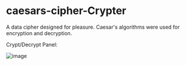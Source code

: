 # caesars-cipher-Crypter
A data cipher designed for pleasure. Caesar's algorithms were used for encryption and decryption.

Crypt/Decrypt Panel:

![image](https://user-images.githubusercontent.com/45982614/51772274-3f712700-20f4-11e9-81ea-2247674eefbe.png)
